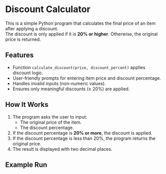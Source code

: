 # Discount Calculator

This is a simple Python program that calculates the final price of an item after applying a discount.  
The discount is only applied if it is **20% or higher**. Otherwise, the original price is returned.

## Features
- Function `calculate_discount(price, discount_percent)` applies discount logic.
- User-friendly prompts for entering item price and discount percentage.
- Handles invalid inputs (non-numeric values).
- Ensures only meaningful discounts (≥ 20%) are applied.

## How It Works
1. The program asks the user to input:
   - The original price of the item.
   - The discount percentage.
2. If the discount percentage is **20% or more**, the discount is applied.
3. If the discount percentage is less than 20%, the program returns the original price.
4. The result is displayed with two decimal places.

## Example Run
